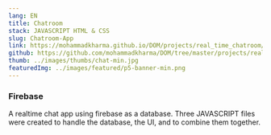 ```yaml
---
lang: EN
title: Chatroom
stack: JAVASCRIPT HTML & CSS
slug: Chatroom-App
link: https://mohammadkharma.github.io/DOM/projects/real_time_chatroom/
github: https://github.com/mohammadkharma/DOM/tree/master/projects/real_time_chatroom
thumb: ../images/thumbs/chat-min.jpg
featuredImg: ../images/featured/p5-banner-min.png
---
```


### Firebase

A realtime chat app using firebase as a database. Three JAVASCRIPT files were created to handle the database, the UI, and to combine them together.
